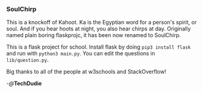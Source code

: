 ### SoulChirp

This is a knockoff of Kahoot. Ka is the Egyptian word for a person's spirit, or soul. And if you hear hoots at night, you also hear chirps at day. Originally named plain boring flaskprojc, it has been now renamed to SoulChirp.

This is a flask project for school. Install flask by doing `pip3 install flask` and run with `python3 main.py`. You can edit the questions in `lib/question.py`.

Big thanks to all of the people at w3schools and StackOverflow!

-*@*__TechDudie__
